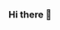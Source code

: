 ### Hi there 👋

<!--
**adp-mkpl-test-bellotti/adp-mkpl-test-bellotti** is a ✨ _special_ ✨ repository because its `README.md` (this file) appears on your GitHub profile.

Here are some ideas to get you started:

- 🔭 I’m currently working on create a Readme.md and a sample helloworld.txt (static txt file)
- testing job integration 2
-  
